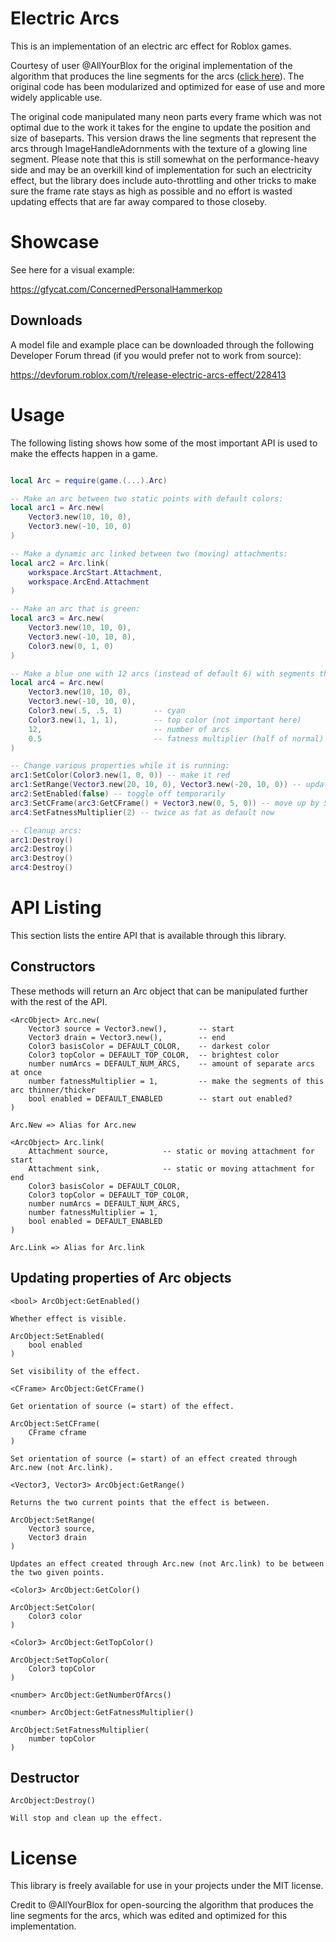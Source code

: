 # Electric Arcs

This is an implementation of an electric arc effect for Roblox games.

Courtesy of user @AllYourBlox for the original implementation of the algorithm that produces the line segments for the arcs ([click here](https://devforum.roblox.com/t/electric-arc-demo-with-rbxls/35433)). The original code has been modularized and optimized for ease of use and more widely applicable use.

The original code manipulated many neon parts every frame which was not optimal due to the work it takes for the engine to update the position and size of baseparts. This version draws the line segments that represent the arcs through ImageHandleAdornments with the texture of a glowing line segment. Please note that this is still somewhat on the performance-heavy side and may be an overkill kind of implementation for such an electricity effect, but the library does include auto-throttling and other tricks to make sure the frame rate stays as high as possible and no effort is wasted updating effects that are far away compared to those closeby.

# Showcase

See here for a visual example:

https://gfycat.com/ConcernedPersonalHammerkop

## Downloads

A model file and example place can be downloaded through the following Developer Forum thread (if you would prefer not to work from source):

https://devforum.roblox.com/t/release-electric-arcs-effect/228413

# Usage

The following listing shows how some of the most important API is used to make the effects happen in a game.

```lua

local Arc = require(game.(...).Arc)

-- Make an arc between two static points with default colors:
local arc1 = Arc.new(
    Vector3.new(10, 10, 0),
    Vector3.new(-10, 10, 0)
)

-- Make a dynamic arc linked between two (moving) attachments:
local arc2 = Arc.link(
    workspace.ArcStart.Attachment,
    workspace.ArcEnd.Attachment
)

-- Make an arc that is green:
local arc3 = Arc.new(
    Vector3.new(10, 10, 0),
    Vector3.new(-10, 10, 0),
    Color3.new(0, 1, 0)
)

-- Make a blue one with 12 arcs (instead of default 6) with segments that are half as wide as normal:
local arc4 = Arc.new(
    Vector3.new(10, 10, 0),
    Vector3.new(-10, 10, 0),
    Color3.new(.5, .5, 1)       -- cyan
    Color3.new(1, 1, 1),        -- top color (not important here)
    12,                         -- number of arcs
    0.5                         -- fatness multiplier (half of normal)
)

-- Change various properties while it is running:
arc1:SetColor(Color3.new(1, 0, 0)) -- make it red
arc1:SetRange(Vector3.new(20, 10, 0), Vector3.new(-20, 10, 0)) -- update points
arc2:SetEnabled(false) -- toggle off temporarily
arc3:SetCFrame(arc3:GetCFrame() + Vector3.new(0, 5, 0)) -- move up by 5 studs
arc4:SetFatnessMultiplier(2) -- twice as fat as default now

-- Cleanup arcs:
arc1:Destroy()
arc2:Destroy()
arc3:Destroy()
arc4:Destroy()
```

# API Listing

This section lists the entire API that is available through this library.

## Constructors

These methods will return an Arc object that can be manipulated further with the rest of the API.

```text
<ArcObject> Arc.new(
    Vector3 source = Vector3.new(),       -- start
    Vector3 drain = Vector3.new(),        -- end
    Color3 basisColor = DEFAULT_COLOR,    -- darkest color
    Color3 topColor = DEFAULT_TOP_COLOR,  -- brightest color
    number numArcs = DEFAULT_NUM_ARCS,    -- amount of separate arcs at once
    number fatnessMultiplier = 1,         -- make the segments of this arc thinner/thicker
    bool enabled = DEFAULT_ENABLED        -- start out enabled?
)

Arc.New => Alias for Arc.new
```

```text
<ArcObject> Arc.link(
    Attachment source,            -- static or moving attachment for start
    Attachment sink,              -- static or moving attachment for end
    Color3 basisColor = DEFAULT_COLOR,
    Color3 topColor = DEFAULT_TOP_COLOR,
    number numArcs = DEFAULT_NUM_ARCS,
    number fatnessMultiplier = 1,
    bool enabled = DEFAULT_ENABLED
)

Arc.Link => Alias for Arc.link
```

## Updating properties of Arc objects

```text
<bool> ArcObject:GetEnabled()

Whether effect is visible.
```

```text
ArcObject:SetEnabled(
    bool enabled
)

Set visibility of the effect.
```

```text
<CFrame> ArcObject:GetCFrame()

Get orientation of source (= start) of the effect.
```

```text
ArcObject:SetCFrame(
    CFrame cframe
)

Set orientation of source (= start) of an effect created through Arc.new (not Arc.link).
```

```text
<Vector3, Vector3> ArcObject:GetRange()

Returns the two current points that the effect is between.
```

```text
ArcObject:SetRange(
    Vector3 source,
    Vector3 drain
)

Updates an effect created through Arc.new (not Arc.link) to be between the two given points.
```

```text
<Color3> ArcObject:GetColor()
```

```text
ArcObject:SetColor(
    Color3 color
)
```

```text
<Color3> ArcObject:GetTopColor()
```

```text
ArcObject:SetTopColor(
    Color3 topColor
)
```

```text
<number> ArcObject:GetNumberOfArcs()
```

```text
<number> ArcObject:GetFatnessMultiplier()
```

```text
ArcObject:SetFatnessMultiplier(
    number topColor
)
```

## Destructor

```text
ArcObject:Destroy()

Will stop and clean up the effect.
```

# License

This library is freely available for use in your projects under the MIT license.

Credit to @AllYourBlox for open-sourcing the algorithm that produces the line segments for the arcs, which was edited and optimized for this implementation.